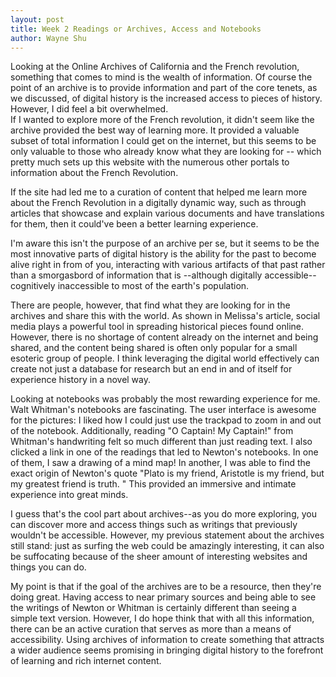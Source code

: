 ```yaml
---
layout: post
title: Week 2 Readings or Archives, Access and Notebooks
author: Wayne Shu
---
```



Looking at the Online Archives of California and the French revolution,
something that comes to mind is the wealth of information. Of course the point of an archive is to provide information and part of the core tenets, as we discussed, of digital history is the increased access to pieces of history. However, I did feel  a bit overwhelmed.  
If I wanted to explore more of the French revolution, it didn't seem like the archive provided the best way of learning more. It provided a valuable subset of total information I could get on the internet, but this seems to be only valuable to those who already know what they are looking for -- which pretty much sets up this website with the numerous other portals to information about the French Revolution. 

If the site had led me to a curation of content that helped me learn more about the French Revolution in a digitally dynamic way, such as through articles that showcase and explain various documents and have translations for them, then it could've been a better learning experience. 

I'm aware this isn't the purpose of an archive per se, but it seems to be the most innovative parts of digital history is the ability for the past to become alive right in from of you, interacting with various artifacts of that past rather than  a smorgasbord of information that is --although digitally accessible-- cognitively inaccessible to most of the earth's population.  

There are people, however, that find what they are looking for in the archives and share this with the world. As shown in Melissa's article, social media plays a powerful tool in spreading historical pieces found online.  However,  there is no shortage of content already on the internet and being shared, and the content being shared is often only popular for a small esoteric group of people. I think leveraging the digital world effectively can create not just a database for research but an end in and of itself for experience history in a novel way.

Looking at notebooks was probably the most rewarding experience for me.  Walt Whitman's notebooks are fascinating. The user interface is awesome for the pictures: I liked how I could just use the trackpad to zoom in and out of the notebook. Additionally, reading "O Captain! My Captain!" from Whitman's handwriting felt so much different than just reading text. 
I also clicked a link in one of the readings that led to Newton's notebooks. In one of them, I saw a drawing of a mind map! In another, I was able to find the exact origin of Newton's quote "Plato is my friend, Aristotle is my friend, but my greatest friend is truth. " This provided an immersive and intimate experience into great minds. 

I guess that's the cool part about archives--as you do more exploring, you can discover more and access things such as writings that previously wouldn't be accessible. However, my previous statement about the archives still stand: just as surfing the web could be amazingly interesting, it can also be suffocating because of the sheer amount of interesting websites and things you can do. 

My point is that if the goal of the archives are to be a resource, then they're doing great. Having access to near primary sources and being able to see the writings of Newton or Whitman is certainly different than seeing a simple text version. However, I do hope think that with all this information, there can be an active curation that serves as more than a means of accessibility. Using archives of information to create something that attracts a wider audience seems promising in bringing digital history to the forefront of learning and rich internet content. 


